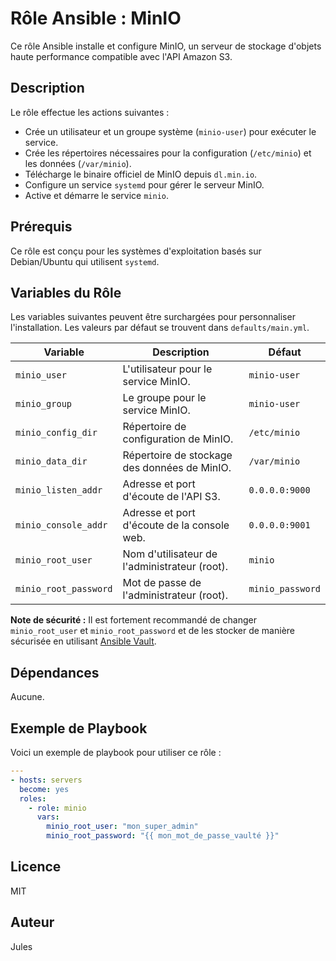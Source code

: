 # Rôle Ansible : MinIO

Ce rôle Ansible installe et configure MinIO, un serveur de stockage d'objets haute performance compatible avec l'API Amazon S3.

## Description

Le rôle effectue les actions suivantes :
- Crée un utilisateur et un groupe système (`minio-user`) pour exécuter le service.
- Crée les répertoires nécessaires pour la configuration (`/etc/minio`) et les données (`/var/minio`).
- Télécharge le binaire officiel de MinIO depuis `dl.min.io`.
- Configure un service `systemd` pour gérer le serveur MinIO.
- Active et démarre le service `minio`.

## Prérequis

Ce rôle est conçu pour les systèmes d'exploitation basés sur Debian/Ubuntu qui utilisent `systemd`.

## Variables du Rôle

Les variables suivantes peuvent être surchargées pour personnaliser l'installation. Les valeurs par défaut se trouvent dans `defaults/main.yml`.

| Variable              | Description                                               | Défaut                |
|-----------------------|-----------------------------------------------------------|-----------------------|
| `minio_user`          | L'utilisateur pour le service MinIO.                      | `minio-user`          |
| `minio_group`         | Le groupe pour le service MinIO.                          | `minio-user`          |
| `minio_config_dir`    | Répertoire de configuration de MinIO.                     | `/etc/minio`          |
| `minio_data_dir`      | Répertoire de stockage des données de MinIO.              | `/var/minio`          |
| `minio_listen_addr`   | Adresse et port d'écoute de l'API S3.                     | `0.0.0.0:9000`        |
| `minio_console_addr`  | Adresse et port d'écoute de la console web.               | `0.0.0.0:9001`        |
| `minio_root_user`     | Nom d'utilisateur de l'administrateur (root).             | `minio`               |
| `minio_root_password` | Mot de passe de l'administrateur (root).                  | `minio_password`      |

**Note de sécurité :** Il est fortement recommandé de changer `minio_root_user` et `minio_root_password` et de les stocker de manière sécurisée en utilisant [Ansible Vault](https://docs.ansible.com/ansible/latest/user_guide/vault.html).

## Dépendances

Aucune.

## Exemple de Playbook

Voici un exemple de playbook pour utiliser ce rôle :

```yaml
---
- hosts: servers
  become: yes
  roles:
    - role: minio
      vars:
        minio_root_user: "mon_super_admin"
        minio_root_password: "{{ mon_mot_de_passe_vaulté }}"
```

## Licence

MIT

## Auteur

Jules